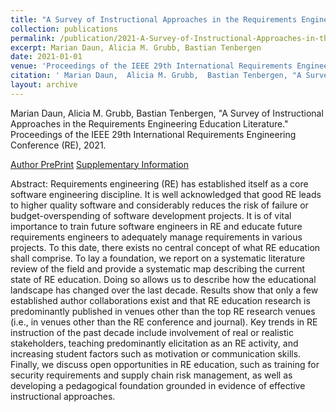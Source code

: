 ```yaml
---
title: "A Survey of Instructional Approaches in the Requirements Engineering Education Literature"
collection: publications
permalink: /publication/2021-A-Survey-of-Instructional-Approaches-in-the-Requirements-Engineering-Education-Literature
excerpt: Marian Daun, Alicia M. Grubb, Bastian Tenbergen
date: 2021-01-01
venue: 'Proceedings of the IEEE 29th International Requirements Engineering Conference (RE)'
citation: ' Marian Daun,  Alicia M. Grubb,  Bastian Tenbergen, "A Survey of Instructional Approaches in the Requirements Engineering Education Literature." Proceedings of the IEEE 29th International Requirements Engineering Conference (RE), 2021.'
layout: archive
---
```

 Marian Daun,  Alicia M. Grubb,  Bastian Tenbergen, "A Survey of Instructional Approaches in the Requirements Engineering Education Literature." Proceedings of the IEEE 29th International Requirements Engineering Conference (RE), 2021.

[Author PrePrint](https://conf.researchr.org/details/RE-2021/RE-2021-papers/21/A-Survey-of-Instructional-Approaches-in-the-Requirements-Engineering-Education-Litera) [Supplementary Information](https://doi.org/10.35482/csc.003.2021)

Abstract: Requirements engineering (RE) has established itself as a core software engineering discipline. It is well acknowledged that good RE leads to higher quality software and considerably reduces the risk of failure or budget-overspending of software development projects. It is of vital importance to train future software engineers in RE and educate future requirements engineers to adequately manage requirements in various projects. To this date, there exists no central concept of what RE education shall comprise. To lay a foundation, we report on a systematic literature review of the field and provide a systematic map describing the current state of RE education. Doing so allows us to describe how the educational landscape has changed over the last decade. Results show that only a few established author collaborations exist and that RE education research is predominantly published in venues other than the top RE research venues (i.e., in venues other than the RE conference and journal). Key trends in RE instruction of the past decade include involvement of real or realistic stakeholders, teaching predominantly elicitation as an RE activity, and increasing student factors such as motivation or communication skills. Finally, we discuss open opportunities in RE education, such as training for security requirements and supply chain risk management, as well as developing a pedagogical foundation grounded in evidence of effective instructional approaches.

